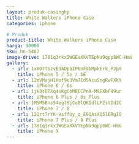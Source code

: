 ```yaml
---
layout: produk-casinghp
title: White Walkers iPhone Case
categories: iphone

# Produk
product-title: White Walkers iPhone Case
harga: 90000
sku: hn-5487
image-drive: 1781q3rkxIWGEaXkVTEpNa9qpp8WC-HmV
gallery:
  - url: 1xXO7TSzvB3ADpbIPNnFdbMpkErk_PJpY
    title: iPhone 5 / 5s / SE
  - url: 12mVMajH1Hof9e3Vm71d5NcuSngRwFXKY
    title: iPhone 6 / 6s
  - url: 1jk8zOTXq4sKgCbMBECPnA-M9EXbP49ur
    title: iPhone 6 Plus / 6s Plus
  - url: 1MSM58ns54egtSjCo0lQKIdlLPZstId2C
    title: iPhone 7 / 8
  - url: 12Ort7rYK-HsffUy_q_E9QAsXQ5l6RgIO
    title: iPhone 7 Plus / 8 Plus
  - url: 1781q3rkxIWGEaXkVTEpNa9qpp8WC-HmV
    title: iPhone X
---
```

